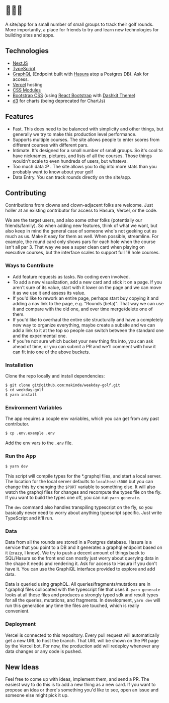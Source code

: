 # 🏌🏾‍♂ 
A site/app for a small number of small groups to track their golf rounds. More importantly, a place for friends to try and learn new technologies for building sites and apps.

## Technologies
- [NextJS](https://nextjs.org/docs/getting-started)
- [TypeScript](https://www.typescriptlang.org/docs)
- [GraphQL](https://graphql.org) (Endpoint built with [Hasura](https://hasura.io/docs/1.0/graphql/core/index.html) atop a Postgres DB). Ask for access.
- [Vercel](https://vercel.com/docs) hosting
- [CSS Modules](https://github.com/css-modules/css-modules)
- [Bootstrap CSS](https://getbootstrap.com/docs/5.0/getting-started/introduction/) (using [React Bootstrap](https://react-bootstrap.github.io/components/alerts) with [Dashkit Theme](https://dashkit.goodthemes.co/docs/components.html))
- [d3](https://github.com/d3/d3/wiki) for charts (being deprecated for ChartJs)

## Features
- Fast. This does need to be balanced with simplicity and other things, but generally we try to make this production level performance.
- Supports multiple courses. The site allows people to enter scores from different courses with different pars.
- Intimate. It's designed for a small number of small groups. So it's cool to have nicknames, pictures, and lists of all the courses. Those things wouldn't scale to even hundreds of users, but whatevs.
- Too much data :P . The site allows you to dig into more stats than you probably want to know about your golf
- Data Entry. You can track rounds directly on the site/app.

## Contributing
Contributions from clowns and clown-adjacent folks are welcome. Just holler at an existing contributor for access to Hasura, Vercel, or the code.

We are the target users, and also some other folks (potentially our friends/family). So when adding new features, think of what we want, but also keep in mind the general case of someone who's not geeking out as much as us. Make it easy for them as well. When possible, streamline. For example, the round card only shows pars for each hole when the course isn't all par 3. That way we see a super clean card when playing on executive courses, but the interface scales to support full 18 hole courses.

### Ways to Contribute
- Add feature requests as tasks. No coding even involved.
- To add a new visualization, add a new card and stick it on a page. If you aren't sure of its value, start with it lower on the page and we can move it as we use it and assess its value.
- If you'd like to rework an entire page, perhaps start buy copying it and adding a nav link to the page, e.g. "Rounds (beta)". That way we can use it and compare with the old one, and over time merge/delete one of them.
- If you'd like to overhaul the entire site structurally and have a completely new way to organize everything, maybe create a subsite and we can add a link to it at the top so people can switch between the standard one and the experimental one.
- If you're not sure which bucket your new thing fits into, you can ask ahead of time, or you can submit a PR and we'll comment with how it can fit into one of the above buckets.

### Installation
Clone the repo locally and install dependencies:
```sh
$ git clone git@github.com:makinde/weekday-golf.git
$ cd weekday-golf
$ yarn install
```
### Environment Variables
The app requires a couple env variables, which you can get from any past contributor.
```sh
$ cp .env.example .env
```
Add the env vars to the `.env` file.

### Run the App
```sh
$ yarn dev
```
This script will compile types for the \*.graphql files, and start a local server.  The location for the local server defaults to `localhost:3000` but you can change this by changing the `$PORT` variable to something else. It will also watch the graphql files for changes and recompute the types file on the fly. If you want to build the types one off, you can run `yarn generate`.

The `dev` command also handles transpiling typescript on the fly, so you basically never need to worry about anything typescript specific. Just write TypeScript and it'll run.

### Data
Data from all the rounds are stored in a Postgres database. Hasura is a service that you point to a DB and it generates a graphql endpoint based on it (crazy, I know). We try to push a decent amount of things back to SQL/Hasura so the front end can mostly just worry about querying data in the shape it needs and rendering it. Ask for access to Hasura if you don't have it. You can use the GraphiQL interface provided to explore and add data.

Data is queried using graphQL. All queries/fragments/mutations are in *.graphql files collocated with the typescript file that uses it. `yarn generate` looks at all these files and produces a strongly typed sdk and result types for all the queries, mutations, and fragments. In development, `yarn dev` will run this generation any time the files are touched, which is really convenient. 

### Deployment
Vercel is connected to this repository. Every pull request will automatically get a new URL to host the branch. That URL will be shown on the PR page by the Vercel bot. For now, the production add will redeploy whenever any data changes or any code is pushed.

## New Ideas
Feel free to come up with ideas, implement them, and send a PR. The easiest way to do this is to add a new thing as a new card. If you want to propose an idea or there's something you'd like to see, open an issue and someone else might pick it up.
